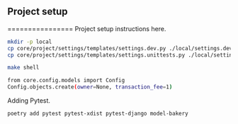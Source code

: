 ## Project setup

================
Project setup instructions here.

```bash
mkdir -p local
cp core/project/settings/templates/settings.dev.py ./local/settings.dev.py
cp core/project/settings/templates/settings.unittests.py ./local/settings.unittests.py
```

```bash
make shell

from core.config.models import Config
Config.objects.create(owner=None, transaction_fee=1)
```
Adding Pytest.
```bash
poetry add pytest pytest-xdist pytest-django model-bakery
```
